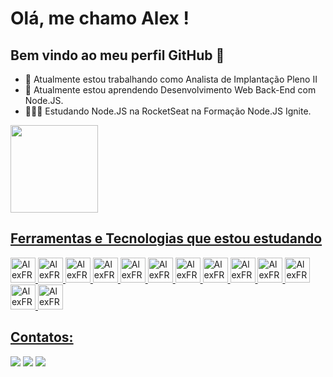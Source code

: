 # Olá, me chamo Alex ! 

## Bem vindo ao meu perfil GitHub 👋

- 🔭 Atualmente estou trabalhando como Analista de Implantação Pleno II
- 🌱 Atualmente estou aprendendo Desenvolvimento Web Back-End com Node.JS.
- 🧑🏻‍🎓 Estudando Node.JS na RocketSeat na Formação Node.JS Ignite.

<div>
  <a href="https://github.com/AlexFRSM13">
  <img loading="lazy" height="140em" src="https://github-readme-stats.vercel.app/api/top-langs/?username=AlexFRSM13&layout=compact&langs_count=7&theme=tokyonight"/>
</div>

## Ferramentas e Tecnologias que estou estudando

<div>
  <img src="https://cdn.jsdelivr.net/gh/devicons/devicon@latest/icons/javascript/javascript-original.svg" width="40" height="40" alt="AlexFRSM13 - JavaScript" />
  <img src="https://cdn.jsdelivr.net/gh/devicons/devicon@latest/icons/typescript/typescript-original.svg" width="40" height="40" alt="AlexFRSM13 - TypeScript" />
  <img src="https://cdn.jsdelivr.net/gh/devicons/devicon@latest/icons/nodejs/nodejs-original.svg" width="40" height="40" alt="AlexFRSM13 - Node.JS" />
  <img src="https://cdn.jsdelivr.net/gh/devicons/devicon@latest/icons/fastify/fastify-original.svg" width="40" height="40" alt="AlexFRSM13 - Fastify" />
  <img src="https://cdn.jsdelivr.net/gh/devicons/devicon@latest/icons/knexjs/knexjs-original.svg" width="40" height="40" alt="AlexFRSM13 - Knex.JS" />
  <img src="https://cdn.jsdelivr.net/gh/devicons/devicon@latest/icons/postgresql/postgresql-original.svg" width="40" height="40" alt="AlexFRSM13 - PostgreSQL" />
  <img src="https://cdn.jsdelivr.net/gh/devicons/devicon@latest/icons/eslint/eslint-original.svg" width="40" height="40" alt="AlexFRSM13 - ESLint" />
  <img src="https://cdn.jsdelivr.net/gh/devicons/devicon@latest/icons/vitest/vitest-original.svg" width="40" height="40" alt="AlexFRSM13 - Vitest" />
  <img src="https://cdn.jsdelivr.net/gh/devicons/devicon@latest/icons/prisma/prisma-original.svg" width="40" height="40" alt="AlexFRSM13 - Prisma" />
  <img src="https://cdn.jsdelivr.net/gh/devicons/devicon@latest/icons/docker/docker-original.svg" width="40" height="40" alt="AlexFRSM13 - Docker" />
  <img src="https://cdn.jsdelivr.net/gh/devicons/devicon@latest/icons/nestjs/nestjs-original.svg" width="40" height="40" alt="AlexFRSM13 - Nest.JS" />
  <img src="https://cdn.jsdelivr.net/gh/devicons/devicon@latest/icons/git/git-original.svg" width="40" height="40" alt="AlexFRSM13 - Git" />
  <img src="https://cdn.jsdelivr.net/gh/devicons/devicon@latest/icons/github/github-original.svg" width="40" height="40" alt="AlexFRSM13 - GitHub" />
</div>

## Contatos:

<div>
  <a href="https://instagram.com/alexfsm1304" target="_blank"><img loading="lazy" src="https://img.shields.io/badge/-Instagram-%23E4405F?style=for-the-badge&logo=instagram&logoColor=white" target="_blank"></a>
  <a href = "mailto:alexfernandorsm1304@gmail.com"><img loading="lazy" src="https://img.shields.io/badge/Gmail-D14836?style=for-the-badge&logo=gmail&logoColor=white" target="_blank"></a>
  <a href="https://www.linkedin.com/in/alex-fernando-0542aa279/" target="_blank"><img loading="lazy" src="https://img.shields.io/badge/-LinkedIn-%230077B5?style=for-the-badge&logo=linkedin&logoColor=white" target="_blank"></a>   
</div>
